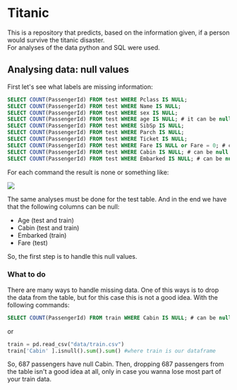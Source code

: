 # Titanic 

This is a repository that predicts, based on the information given, if a person would survive the titanic disaster.  
For analyses of the data python and SQL were used. 
## Analysing data: null values

First let's see what labels are missing information: 


```sql
SELECT COUNT(PassengerId) FROM test WHERE Pclass IS NULL;
SELECT COUNT(PassengerId) FROM test WHERE Name IS NULL;
SELECT COUNT(PassengerId) FROM test WHERE sex IS NULL;
SELECT COUNT(PassengerId) FROM test WHERE age IS NULL; # it can be null
SELECT COUNT(PassengerId) FROM test WHERE SibSp IS NULL;
SELECT COUNT(PassengerId) FROM test WHERE Parch IS NULL;
SELECT COUNT(PassengerId) FROM test WHERE Ticket IS NULL;
SELECT COUNT(PassengerId) FROM test WHERE Fare IS NULL or Fare = 0; # can be 0
SELECT COUNT(PassengerId) FROM test WHERE Cabin IS NULL; # can be null
SELECT COUNT(PassengerId) FROM test WHERE Embarked IS NULL; # can be null
```

For each command the result is none or something like: 

![](https://i.imgur.com/xm9KWaV.png)

The same analyses must be done for the test table.
And in the end we have that the following columns can be null: 
- Age (test and train)
- Cabin (test and train)
- Embarked (train)
- Fare (test)

So, the first step is to handle this null values. 

### What to do 

There are many ways to handle missing data. One of this ways is to drop the data from the table, but for this case this is not a good idea. With the following commands: 
```sql 
SELECT COUNT(PassengerId) FROM train WHERE Cabin IS NULL; # can be null
```
or
```python
train = pd.read_csv("data/train.csv")
train['Cabin' ].isnull().sum().sum() #where train is our dataframe
```

So, 687 passengers have null Cabin. Then, dropping 687 passengers from the table isn't a good idea at all, only in case you wanna lose most part of your train data. 
